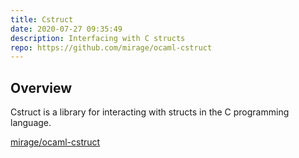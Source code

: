 ```yaml
---
title: Cstruct
date: 2020-07-27 09:35:49
description: Interfacing with C structs
repo: https://github.com/mirage/ocaml-cstruct
---
```

## Overview

Cstruct is a library for interacting with structs in the C programming language. 

[mirage/ocaml-cstruct](https://github.com/mirage/ocaml-cstruct)
